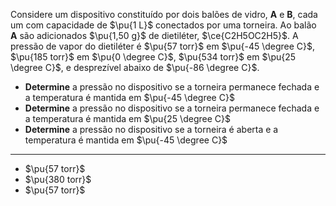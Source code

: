 Considere um dispositivo constituído por dois balões de vidro, **A** e **B**, cada um com capacidade de $\pu{1 L}$ conectados por uma torneira. Ao balão **A** são adicionados $\pu{1,50 g}$ de dietiléter, $\ce{C2H5OC2H5}$. A pressão de vapor do dietiléter é $\pu{57 torr}$ em $\pu{-45 \degree C}$, $\pu{185 torr}$ em  $\pu{0 \degree C}$, $\pu{534 torr}$ em $\pu{25 \degree C}$, e desprezível abaixo de $\pu{-86 \degree C}$. 


- **Determine** a pressão no dispositivo se a torneira permanece fechada e a temperatura é mantida em $\pu{-45 \degree C}$
- **Determine** a pressão no dispositivo se a torneira permanece fechada e a temperatura é mantida em $\pu{25 \degree C}$
- **Determine** a pressão no dispositivo se a torneira é aberta e a temperatura é mantida em $\pu{-45 \degree C}$

---

- $\pu{57 torr}$
- $\pu{380 torr}$
- $\pu{57 torr}$
